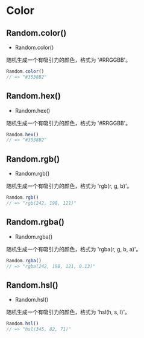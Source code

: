 <!-- ### Color -->
# Color 

## Random.color()

* Random.color()

随机生成一个有吸引力的颜色，格式为 '#RRGGBB'。

<!-- **使用示例**如下所示： -->

```js
Random.color()
// => "#3538B2"
```

## Random.hex()

* Random.hex()

随机生成一个有吸引力的颜色，格式为 '#RRGGBB'。

<!-- **使用示例**如下所示： -->

```js
Random.hex()
// => "#3538B2"
```

## Random.rgb()

* Random.rgb()

随机生成一个有吸引力的颜色，格式为 'rgb(r, g, b)'。

<!-- **使用示例**如下所示： -->

```js
Random.rgb()
// => "rgb(242, 198, 121)"
```

## Random.rgba()

* Random.rgba()

随机生成一个有吸引力的颜色，格式为 'rgba(r, g, b, a)'。

<!-- **使用示例**如下所示： -->

```js
Random.rgba()
// => "rgba(242, 198, 121, 0.13)"
```

## Random.hsl()

* Random.hsl()

随机生成一个有吸引力的颜色，格式为 'hsl(h, s, l)'。

<!-- **使用示例**如下所示： -->

```js
Random.hsl()
// => "hsl(345, 82, 71)"
```

<!-- 下面是一些随机生成的颜色：

<button id="genColor" type="button" class="btn btn-default">重新生成一批</button>

<div id="color100" class="color_100"></div>
<style type="text/css">
    .circle {
        display: inline-block;
        width: 5em;
        height: 5em;
        border-radius: 50%;
        margin: 0 1em 1em 0;
        line-height: 5em;
        vertical-align: middle;
        text-align: center;
        color: #FFF;
    }
</style>
<script>
    $(function(){
        $('#genColor').on('click', function(event){
            var container = $('#color100').empty()
            var color
            for (var i = 0; i < 35; i++) {
                color = Random.color()
                $('<span class="circle"></span>')
                    .css('background-color', color)
                    .appendTo(container)
            }      
        }).trigger('click')
    })
</script>
 -->